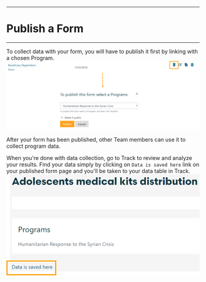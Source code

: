 ****
# Publish a Form
---

To collect data with your form, you will have to publish it first by linking with a chosen Program.
![](/assets/pub_form_kb.PNG)

After your form has been published, other Team members can use it to collect program data. 

When you're done with data collection, go to Track to review and analyze your results. Find your data simply by clicking on `Data is saved here` link on your published form page and you'll be taken to your data table in Track. 
![](/assets/link_track.PNG)
